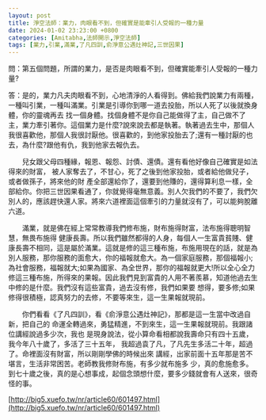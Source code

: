 ```yaml
---
layout: post
title: 淨空法師：業力，肉眼看不到，但確實是能牽引人受報的一種力量
date: 2024-01-02 23:23:00 +0800
categories: [Amitabha,法師開示,淨空法師]
tags: [業力,引業,滿業,了凡四訓,俞淨意公遇灶神記,三世因果]
---
```


問：第五個問題，所謂的業力，是否是肉眼看不到，但確實能牽引人受報的一種力量?     

答：是的，業力凡夫肉眼看不到，心地清淨的人看得到。佛給我們說業力有兩種，一種叫引業，一種叫滿業。引業是引導你到哪一道去投胎，所以人死了以後就換身體，你的靈魂再去 找一個身體。找個身體不是你自己能做得了主，自己做不了主，業力牽引著你。這個業力是什麼?說來說去都是執著。執著過去生中，那個人我很喜歡他，那個人我很討厭他。很喜歡的，到他家投胎去了;還有一種討厭的也去，為什麼?跟他有仇，我到他家去報仇去。      

　　兒女跟父母四種緣，報恩、報怨、討債、還債。還有看他好像自己確實是如法得來的財富， 被人家奪去了，不甘心，死了之後到他家投胎，或者給他做兒子，或者做孫子，將來他的財 產全部還給你了，還要到他賺的，還得算利息一樣，全部給你。你把三世因果看通了，你就覺得毫無意義。別人欠我們的不要了，我們欠別人的，應該趕快還人家。將來六道裡面這個牽引的力量就沒有了，可以能夠脫離六道。        

　　滿業，就是佛在經上常常教導我們修布施，財布施得財富，法布施得聰明智慧，無畏布施得 健康長壽。所以我們雖然都得的人身，每個人一生富貴貧賤、健康長壽不相同，這是屬於滿業。這就是修的這三種布施，布施用現在的話，就是為別人服務，那你服務的面愈大，你的福報就愈大。為一個家庭服務，那個福報小;為社會服務，福報就大;如果為國家、為全世界，那你的福報就更大!所以全心全力修這三種布施，所得來的果報。因此我們見到富貴的人用不著羨慕，知道他過去生中修的是什麼。我們沒有這些富貴，過去沒有修，我們如果要 想得，要多修;如果修得很積極，認真努力的去修，不要等來生，這一生果報就現前。      

　　你們看看《了凡四訓》，看《俞淨意公遇灶神記》，那都是這一生當中改過自新，把自己的 命運全轉過來，勇猛精進，不到來生，這一生果報就現前。我跟諸位講經說過多少次，我也 是現身說法，從小算命看相都說我壽命只有四十五歲，我今年八十歲了，多活了三十五年， 我超過袁了凡，了凡先生多活二十年，超過了。命裡面沒有財富，所以剛剛學佛的時候出來 講經，出家前面十五年那是苦不堪言，生活非常困苦。老師教我修財布施，有多少就布施多 少，真的愈施愈多。到七十歲之後，真的是心想事成，起個念頭想什麼，要多少錢就會有人送來，很奇怪的事。     

[http://big5.xuefo.tw/nr/article60/601497.html](http://big5.xuefo.tw/nr/article60/601497.html)